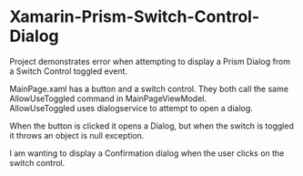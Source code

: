 # Xamarin-Prism-Switch-Control-Dialog
Project demonstrates error when attempting to display a Prism Dialog from a Switch Control toggled event.

MainPage.xaml has a button and a switch control.  They both call the same AllowUseToggled command in MainPageViewModel.  
AllowUseToggled uses dialogservice to attempt to open a dialog.

When the button is clicked it opens a Dialog, but when the switch is toggled it throws an object is null exception.

I am wanting to display a Confirmation dialog when the user clicks on the switch control.  


